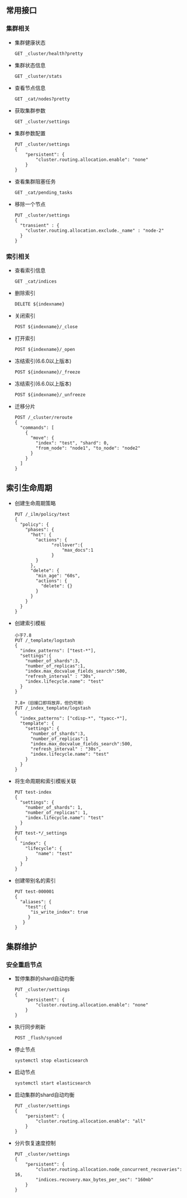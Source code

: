 ## 常用接口

### 集群相关

- 集群健康状态
  
  ```shell
  GET _cluster/health?pretty
  ```

- 集群状态信息
  
  ```shell
  GET _cluster/stats
  ```

- 查看节点信息
  
  ```shell
  GET _cat/nodes?pretty
  ```

- 获取集群参数
  
  ```shell
  GET _cluster/settings
  ```

- 集群参数配置
  
  ```shell
  PUT _cluster/settings
  {
      "persistent": {
          "cluster.routing.allocation.enable": "none"
      }
  }
  ```

- 查看集群阻塞任务
  
  ```shell
  GET _cat/pending_tasks
  ```

- 移除一个节点
  
  ```shell
  PUT _cluster/settings
  {
    "transient" : {
      "cluster.routing.allocation.exclude._name" : "node-2"
    }
  }
  ```



### 索引相关

- 查看索引信息
  
  ```shell
  GET _cat/indices
  ```

- 删除索引
  
  ```shell
  DELETE ${indexname}
  ```

- 关闭索引
  
  ```shell
  POST ${indexname}/_close
  ```

- 打开索引
  
  ```shell
  POST ${indexname}/_open
  ```

- 冻结索引(6.6.0以上版本)
  
  ```shell
  POST ${indexname}/_freeze
  ```

- 冻结索引(6.6.0以上版本)
  
  ```shell
  POST ${indexname}/_unfreeze
  ```

- 迁移分片
  
  ```shell
  POST /_cluster/reroute
  {
    "commands": [
      {
        "move": {
          "index": "test", "shard": 0,
          "from_node": "node1", "to_node": "node2"
        }
      }
    ]
  }
  ```

## 索引生命周期

- 创建生命周期策略
  
  ```shell
  PUT /_ilm/policy/test
  {
    "policy": {                       
      "phases": {
        "hot": {                      
          "actions": {
                "rollover":{
                    "max_docs":1
                }
          }
        },
        "delete": {
          "min_age": "60s",           
          "actions": {
            "delete": {}              
          }
        }
      }
    }
  }
  ```

- 创建索引模板
  
  ```shell
  小于7.8
  PUT /_template/logstash
  {
    "index_patterns": ["test-*"],
    "settings":{
      "number_of_shards":3,
      "number_of_replicas":1,
      "index.max_docvalue_fields_search":500,
      "refresh_interval" : "30s",
      "index.lifecycle.name": "test"
    }
  }
  ```
  
  ```shell
  7.8+（旧接口即将放弃，但仍可用）
  PUT /_index_template/logstash
  {
    "index_patterns": ["cdisp-*", "tyacc-*"],
    "template": {
      "settings": {
        "number_of_shards":3,
        "number_of_replicas":1
        "index.max_docvalue_fields_search":500,
        "refresh_interval" : "30s",
        "index.lifecycle.name": "test"
      }
    }
  }
  ```

- 将生命周期和索引模板关联
  
  ```shell
  PUT test-index
  {
    "settings": {
      "number_of_shards": 1,
      "number_of_replicas": 1,
      "index.lifecycle.name": "test"
    }
  }
  PUT test-*/_settings
  {
    "index": {
      "lifecycle": {
          "name": "test"
      }
    }
  }
  ```

- 创建带别名的索引
  
  ```shell
  PUT test-000001
  {
    "aliases": {
      "test":{
        "is_write_index": true 
       }
     }
  }
  ```

## 集群维护

### 安全重启节点

- 暂停集群的shard自动均衡
  
  ```shell
  PUT _cluster/settings
  {
      "persistent": {
          "cluster.routing.allocation.enable": "none"
      }
  }
  ```

- 执行同步刷新
  
  ```shell
  POST _flush/synced
  ```

- 停止节点
  
  ```shell
  systemctl stop elasticsearch
  ```

- 启动节点
  
  ```shell
  systemctl start elasticsearch
  ```

- 启动集群的shard自动均衡
  
  ```shell
  PUT _cluster/settings
  {
      "persistent": {
          "cluster.routing.allocation.enable": "all"
      }
  }
  ```

- 分片恢复速度控制
  
  ```shell
  PUT _cluster/settings
  {
      "persistent": {
          "cluster.routing.allocation.node_concurrent_recoveries": 16,
          "indices.recovery.max_bytes_per_sec": "160mb"
      }
  }
  ```